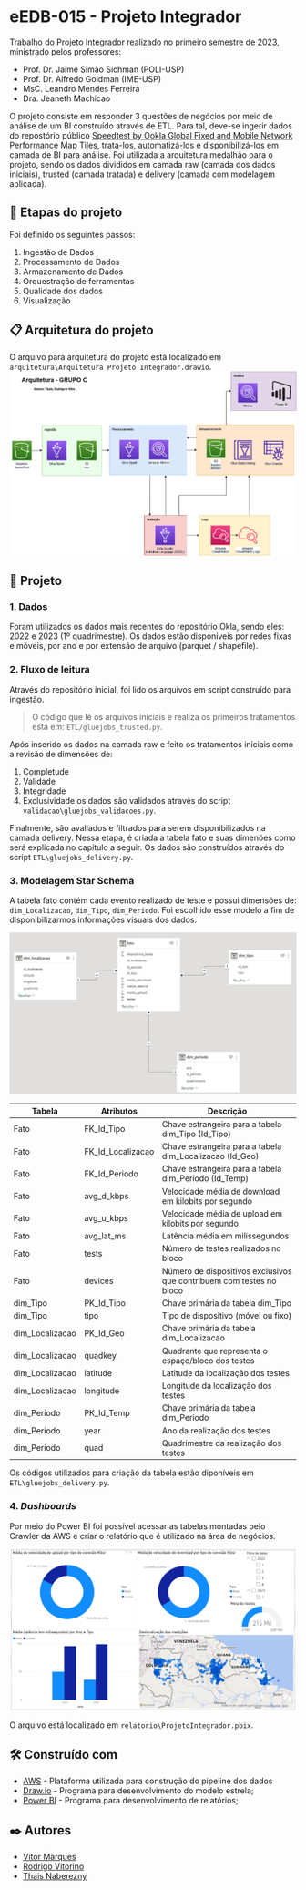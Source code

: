 # eEDB-015 - Projeto Integrador

Trabalho do Projeto Integrador realizado no primeiro semestre de 2023, ministrado pelos professores:
* Prof. Dr. Jaime Simão Sichman (POLI-USP)
* Prof. Dr. Alfredo Goldman (IME-USP)
* MsC.  Leandro Mendes Ferreira
* Dra. Jeaneth Machicao

O projeto consiste em responder 3 questões de negócios por meio de análise de um BI construído através de ETL. Para tal, deve-se ingerir dados do repostório público [Speedtest by Ookla Global Fixed and Mobile Network Performance Map Tiles](https://github.com/teamookla/ookla-open-data#speedtest-by-ookla-global-fixed-and-mobile-network-performance-map-tiles), tratá-los, automatizá-los e disponibilizá-los em camada de BI para análise.
Foi utilizada a arquitetura medalhão para o projeto, sendo os dados divididos em camada raw (camada dos dados iniciais), trusted (camada tratada) e delivery (camada com modelagem aplicada).

## 🚀 Etapas do projeto

Foi definido os seguintes passos:
1. Ingestão de Dados
2. Processamento de Dados
3. Armazenamento de Dados
4. Orquestração de ferramentas
5. Qualidade dos dados
6. Visualização

## 📋 Arquitetura do projeto

O arquivo para arquitetura do projeto está localizado em `arquitetura\Arquitetura Projeto Integrador.drawio`.
![Arquitetura_Fluxo](/arquitetura/Arquitetura.png)

## 🔧 Projeto

### 1. Dados

Foram utilizados os dados mais recentes do repositório Okla, sendo eles: 2022 e 2023 (1º quadrimestre).
Os dados estão disponíveis por redes fixas e móveis, por ano e por extensão de arquivo (parquet / shapefile).

### 2. Fluxo de leitura

Através do repositório inicial, foi lido os arquivos em script construído para ingestão.
> O código que lê os arquivos iniciais e realiza os primeiros tratamentos está em: `ETL/gluejobs_trusted.py`.

Após inserido os dados na camada raw e feito os tratamentos iniciais como a revisão de dimensões de:
1. Completude
2. Validade
3. Integridade
4. Exclusividade
os dados são validados através do script `validacao\gluejobs_validacoes.py`.

Finalmente, são avaliados e filtrados para serem disponibilizados na camada delivery. Nessa etapa, é criada a tabela fato e suas dimenões como será explicada no capítulo a seguir. Os dados são construídos através do script `ETL\gluejobs_delivery.py`.

### 3. Modelagem Star Schema

A tabela fato contém cada evento realizado de teste e possui dimensões de: `dim_Localizacao`, `dim_Tipo`, `dim_Periodo`. Foi escolhido esse modelo a fim de disponibilizarmos informações visuais dos dados.

![Star Schema](/modelagem.jpeg)

| Tabela          | Atributos            | Descrição                                                            |
|-----------------|----------------------|----------------------------------------------------------------------|
| Fato            | FK_Id_Tipo           | Chave estrangeira para a tabela dim_Tipo (Id_Tipo)                   |
| Fato            | FK_Id_Localizacao    | Chave estrangeira para a tabela dim_Localizacao (Id_Geo)             |
| Fato            | FK_Id_Periodo        | Chave estrangeira para a tabela dim_Periodo (Id_Temp)                |
| Fato            | avg_d_kbps           | Velocidade média de download em kilobits por segundo                 |
| Fato            | avg_u_kbps           | Velocidade média de upload em kilobits por segundo                   |
| Fato            | avg_lat_ms           | Latência média em milissegundos                                      |
| Fato            | tests                | Número de testes realizados no bloco                                 |
| Fato            | devices              | Número de dispositivos exclusivos que contribuem com testes no bloco |
| dim_Tipo        | PK_Id_Tipo           | Chave primária da tabela dim_Tipo                                    |
| dim_Tipo        | tipo                 | Tipo de dispositivo (móvel ou fixo)                                  |
| dim_Localizacao | PK_Id_Geo            | Chave primária da tabela dim_Localizacao                             |
| dim_Localizacao | quadkey              | Quadrante que representa o espaço/bloco dos testes                   |
| dim_Localizacao | latitude             | Latitude da localização dos testes                                   |
| dim_Localizacao | longitude            | Longitude da localização dos testes                                  |
| dim_Periodo     | PK_Id_Temp           | Chave primária da tabela dim_Periodo                                 |
| dim_Periodo     | year                 | Ano da realização dos testes                                         |
| dim_Periodo     | quad                 | Quadrimestre da realização dos testes                                |

Os códigos utilizados para criação da tabela estão diponíveis em `ETL\gluejobs_delivery.py`.

### 4. *Dashboards*

Por meio do Power BI foi possível acessar as tabelas montadas pelo Crawler da AWS e criar o relatório que é utilizado na área de negócios.

![Dashboard](/relatorio/dashboard.jpeg)

O arquivo está localizado em `relatorio\ProjetoIntegrador.pbix`.

## 🛠️ Construído com

* [AWS](https://us-east-1.console.aws.amazon.com/) - Plataforma utilizada para construção do pipeline dos dados
* [Draw.io](https://app.diagrams.net/) - Programa para desenvolvimento do modelo estrela;
* [Power BI](https://powerbi.microsoft.com/pt-br/) - Programa para desenvolvimento de relatórios;

## ✒️ Autores

* [Vitor Marques](https://github.com/vitormrqs)
* [Rodrigo Vitorino](https://github.com/digaumlv)
* [Thais Naberezny](https://github.com/thaisnabe)
